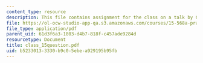 ```yaml
---
content_type: resource
description: This file contains assignment for the class on a talk by CEO of TCS.
file: https://ol-ocw-studio-app-qa.s3.amazonaws.com/courses/15-568a-practical-information-technology-management-spring-2005/b52330133330b9c05ebea929195b95fb_class_15question.pdf
file_type: application/pdf
parent_uid: 61d3f6a3-1803-d4b7-818f-c457ade9284d
resourcetype: Document
title: class_15question.pdf
uid: b5233013-3330-b9c0-5ebe-a929195b95fb
---
```

